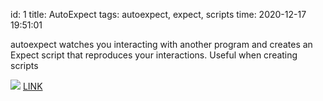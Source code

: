 id: 1
title: AutoExpect
tags: autoexpect, expect, scripts
time: 2020-12-17 19:51:01

autoexpect watches you interacting with another program and creates an Expect script that reproduces your interactions. Useful when creating scripts

![](http://localhost/bkmks_fotos/pics/76)
[LINK](http://expect.sourceforge.net/example/autoexpect.man.html)